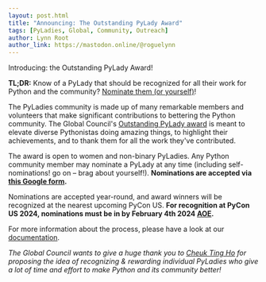 ```yaml
---
layout: post.html
title: "Announcing: The Outstanding PyLady Award"
tags: [PyLadies, Global, Community, Outreach]
author: Lynn Root
author_link: https://mastodon.online/@roguelynn
---
```


Introducing: the Outstanding PyLady Award!

**TL;DR:** Know of a PyLady that should be recognized for all their work for Python and the community?
[Nominate them (or yourself)][nomination form]!

The PyLadies community is made up of many remarkable members and volunteers that make significant 
contributions to bettering the Python community. The Global Council's [Outstanding PyLady award][award docs] is 
meant to elevate diverse Pythonistas doing amazing things, to highlight their achievements, and 
to thank them for all the work they've contributed.

The award is open to women and non-binary PyLadies. Any Python community member may nominate a 
PyLady at any time (including self-nominations! go on – brag about yourself!). 
**Nominations are accepted via [this Google form][nomination form].**

Nominations are accepted year-round, and award winners will be recognized at the nearest upcoming PyCon US.
**For recognition at PyCon US 2024, nominations must be in by February 4th 2024 [AOE].**

For more information about the process, please have a look at our [documentation][award docs].

_The Global Council wants to give a huge thank you to [Cheuk Ting Ho] for proposing the idea of 
recognizing & rewarding individual PyLadies who give a lot of time and effort to make Python and 
its community better!_

[nomination form]: https://docs.google.com/forms/d/e/1FAIpQLSccnm4kYFez8SPWJD7ZfaAojHZE0qoLF_MLarGzzzc3pcY-xA/viewform
[award docs]: https://kit.pyladies.com/en/latest/global/award.html
[AOE]: https://en.wikipedia.org/wiki/Anywhere_on_Earth
[Cheuk Ting Ho]: https://cheuk.dev